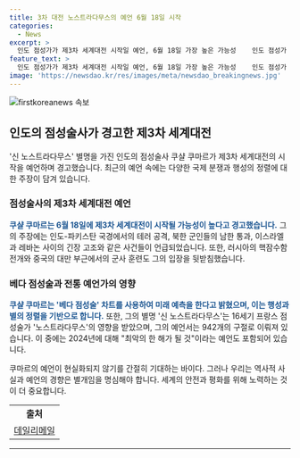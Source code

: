 ```yaml
---
title: 3차 대전 노스트라다무스의 예언 6월 18일 시작
categories:
  - News
excerpt: >
  인도 점성가가 제3차 세계대전 시작일 예언, 6월 18일 가장 높은 가능성    인도 점성가 쿠샬 쿠마르가 제3차 세계대전의 시작을 6월 18일로 예언했다. 그는 다양한 국제 분쟁과 행성 정렬을 근거로 이를 주장하며, 이전에도 다양한 긴장 상황을 예언한 바 있다. 그의 별명은 프랑스의 점성술사 노스트라다무스에 영향을 받아 지어진 것으로, 미래를 예언하는 책 예언으로 유명하다.
feature_text: >
  인도 점성가가 제3차 세계대전 시작일 예언, 6월 18일 가장 높은 가능성    인도 점성가 쿠샬 쿠마르가 제3차 세계대전의 시작을 6월 18일로 예언했다. 그는 다양한 국제 분쟁과 행성 정렬을 근거로 이를 주장하며, 이전에도 다양한 긴장 상황을 예언한 바 있다. 그의 별명은 프랑스의 점성술사 노스트라다무스에 영향을 받아 지어진 것으로, 미래를 예언하는 책 예언으로 유명하다.
image: 'https://newsdao.kr/res/images/meta/newsdao_breakingnews.jpg'
---
```


<p><img src="https://newsdao.kr/res/images/meta/newsdao_breakingnews.jpg" alt="firstkoreanews 속보" /></p>

<h2 data-ke-size="size26">인도의 점성술사가 경고한 제3차 세계대전</h2>

<p data-ke-size="size16">'신 노스트라다무스' 별명을 가진 인도의 점성술사 쿠샬 쿠마르가 제3차 세계대전의 시작을 예언하며 경고했습니다. 최근의 예언 속에는 다양한 국제 분쟁과 행성의 정렬에 대한 주장이 담겨 있습니다.</p>

<h3>점성술사의 제3차 세계대전 예언</h3>

<p data-ke-size="size16"><b><span style="color: #1a5490;">쿠샬 쿠마르는 6월 18일에 제3차 세계대전이 시작될 가능성이 높다고 경고했습니다.</span></b> 그의 주장에는 인도-파키스탄 국경에서의 테러 공격, 북한 군인들의 남한 통과, 이스라엘과 레바논 사이의 긴장 고조와 같은 사건들이 언급되었습니다. 또한, 러시아의 핵잠수함 전개와 중국의 대만 부근에서의 군사 훈련도 그의 입장을 뒷받침했습니다.</p>

<h3>베다 점성술과 전통 예언가의 영향</h3>

<p data-ke-size="size16"><b><span style="color: #1a5490;">쿠샬 쿠마르는 '베다 점성술' 차트를 사용하여 미래 예측을 한다고 밝혔으며, 이는 행성과 별의 정렬을 기반으로 합니다.</span></b> 또한, 그의 별명 '신 노스트라다무스'는 16세기 프랑스 점성술가 '노스트라다무스'의 영향을 받았으며, 그의 예언서는 942개의 구절로 이뤄져 있습니다. 이 중에는 2024년에 대해 "최악의 한 해가 될 것"이라는 예언도 포함되어 있습니다.</p>

<p data-ke-size="size16">쿠마르의 예언이 현실화되지 않기를 간절히 기대하는 바이다. 그러나 우리는 역사적 사실과 예언의 경향은 별개임을 명심해야 합니다. 세계의 안전과 평화를 위해 노력하는 것이 더 중요합니다.</p>

<table>
    <tbody>
        <tr>
            <td style="text-align: center; height: 17px;"><b>출처</b></td>
        </tr>
        <tr>
            <td style="text-align: center; height: 17px;"><a href="https://www.google.com">데일리메일</a></td>
        </tr>
    </tbody>
</table>

<p><hr></p>

